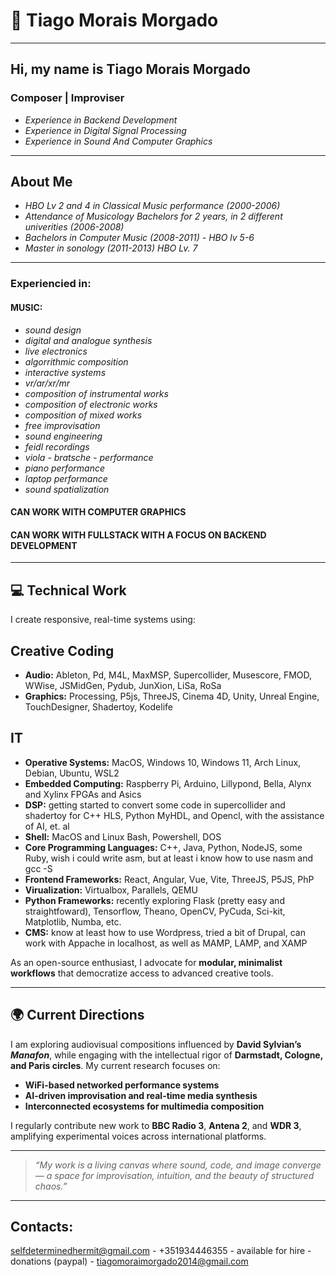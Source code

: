 # 👋 Tiago Morais Morgado

---

## Hi, my name is Tiago Morais Morgado
### Composer | Improviser 
- *Experience in Backend Development* 
- *Experience in Digital Signal Processing*
- *Experience in Sound And Computer Graphics*
  
---

## About Me
- *HBO Lv 2 and 4 in Classical Music performance (2000-2006)*
- *Attendance of Musicology Bachelors for 2 years, in 2 different univerities (2006-2008)*
- *Bachelors in Computer Music (2008-2011) - HBO lv 5-6*
- *Master in sonology (2011-2013) HBO Lv. 7*

--- 

### Experiencied in:

#### MUSIC:
- *sound design*
- *digital and analogue synthesis*
- *live electronics*
- *algorrithmic composition*
- *interactive systems*
- *vr/ar/xr/mr*
- *composition of instrumental works*
- *composition of electronic works*
- *composition of mixed works*
- *free improvisation*
- *sound engineering*
- *feidl recordings*
- *viola - bratsche - performance*
- *piano performance*
- *laptop performance*
- *sound spatialization*

#### CAN WORK WITH COMPUTER GRAPHICS
#### CAN WORK WITH FULLSTACK WITH A FOCUS ON BACKEND DEVELOPMENT
  
---

## 💻 Technical Work

I create responsive, real-time systems using:

## Creative Coding

- **Audio:** Ableton, Pd, M4L, MaxMSP, Supercollider, Musescore, FMOD, WWise, JSMidGen, Pydub, JunXion, LiSa, RoSa
- **Graphics:** Processing, P5js, ThreeJS, Cinema 4D, Unity, Unreal Engine, TouchDesigner, Shadertoy, Kodelife

## IT

- **Operative Systems:** MacOS, Windows 10, Windows 11, Arch Linux, Debian, Ubuntu, WSL2
- **Embedded Computing:** Raspberry Pi, Arduino, Lillypond, Bella, Alynx and Xylinx FPGAs and Asics 
- **DSP:** getting started to convert some code in supercollider and shadertoy for C++ HLS, Python MyHDL, and Opencl, with the assistance of AI, et. al
- **Shell:** MacOS and Linux Bash, Powershell, DOS
- **Core Programming Languages:** C++, Java, Python, NodeJS, some Ruby, wish i could write asm, but at least i know how to use nasm and gcc -S
- **Frontend Frameworks:** React, Angular, Vue, Vite, ThreeJS, P5JS, PhP
- **Virualization:** Virtualbox, Parallels, QEMU
- **Python Frameworks:** recently exploring Flask (pretty easy and straightfoward), Tensorflow, Theano, OpenCV, PyCuda, Sci-kit, Matplotlib, Numba, etc.
- **CMS:** know at least how to use Wordpress, tried a bit of Drupal, can work with Appache in localhost, as well as MAMP, LAMP, and XAMP 

As an open-source enthusiast, I advocate for **modular, minimalist workflows** that democratize access to advanced creative tools.

---

## 🌍 Current Directions

I am exploring audiovisual compositions influenced by **David Sylvian’s *Manafon***, while engaging with the intellectual rigor of **Darmstadt, Cologne, and Paris circles**. My current research focuses on:

* **WiFi-based networked performance systems**
* **AI-driven improvisation and real-time media synthesis**
* **Interconnected ecosystems for multimedia composition**

I regularly contribute new work to **BBC Radio 3**, **Antena 2**, and **WDR 3**, amplifying experimental voices across international platforms.

---

> *“My work is a living canvas where sound, code, and image converge — a space for improvisation, intuition, and the beauty of structured chaos.”*

---

## Contacts:

selfdeterminedhermit@gmail.com - +351934446355 - available for hire - donations (paypal) - tiagomoraimorgado2014@gmail.com
